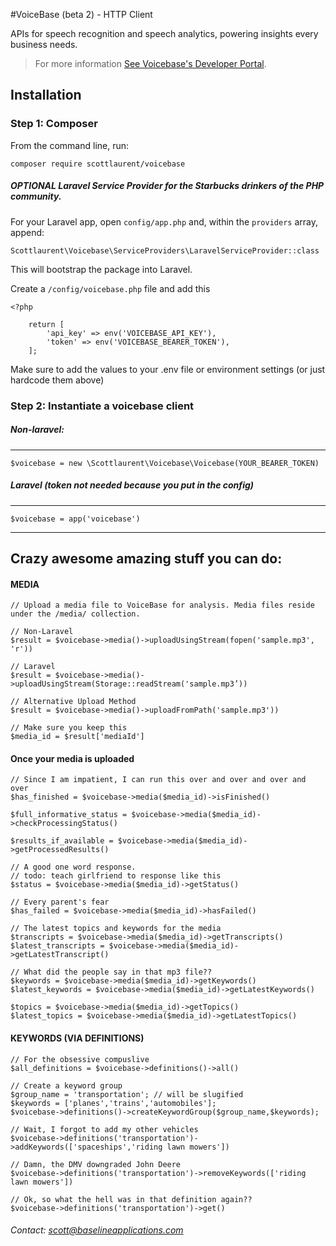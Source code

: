 #VoiceBase (beta 2) - HTTP Client

APIs for speech recognition and speech analytics, powering insights every business needs.

> For more information [See Voicebase's Developer Portal](https://www.voicebase.com/developers/).

## Installation

### Step 1: Composer

From the command line, run:

```
composer require scottlaurent/voicebase
```

##### OPTIONAL Laravel Service Provider for the Starbucks drinkers of the PHP community.

For your Laravel app, open `config/app.php` and, within the `providers` array, append:

```
Scottlaurent\Voicebase\ServiceProviders\LaravelServiceProvider::class
```

This will bootstrap the package into Laravel.

Create a `/config/voicebase.php` file and add this
```
<?php

	return [
		'api_key' => env('VOICEBASE_API_KEY'),
		'token' => env('VOICEBASE_BEARER_TOKEN'),
	];
```

Make sure to add the values to your .env file or environment settings (or just hardcode them above)

### Step 2: Instantiate a voicebase client

##### Non-laravel:
---
```
$voicebase = new \Scottlaurent\Voicebase\Voicebase(YOUR_BEARER_TOKEN)
```
##### Laravel (token not needed because you put in the config)
---
```
$voicebase = app('voicebase')
```

---
## Crazy awesome amazing stuff you can do:

#### MEDIA
```
// Upload a media file to VoiceBase for analysis. Media files reside under the /media/ collection.

// Non-Laravel
$result = $voicebase->media()->uploadUsingStream(fopen('sample.mp3', 'r'))

// Laravel
$result = $voicebase->media()->uploadUsingStream(Storage::readStream('sample.mp3’))

// Alternative Upload Method
$result = $voicebase->media()->uploadFromPath('sample.mp3'))

// Make sure you keep this
$media_id = $result['mediaId']
```
#### Once your media is uploaded
```
// Since I am impatient, I can run this over and over and over and over
$has_finished = $voicebase->media($media_id)->isFinished()

$full_informative_status = $voicebase->media($media_id)->checkProcessingStatus()

$results_if_available = $voicebase->media($media_id)->getProcessedResults()

// A good one word response.
// todo: teach girlfriend to response like this
$status = $voicebase->media($media_id)->getStatus()

// Every parent's fear
$has_failed = $voicebase->media($media_id)->hasFailed()

// The latest topics and keywords for the media
$transcripts = $voicebase->media($media_id)->getTranscripts()
$latest_transcripts = $voicebase->media($media_id)->getLatestTranscript()

// What did the people say in that mp3 file??
$keywords = $voicebase->media($media_id)->getKeywords()
$latest_keywords = $voicebase->media($media_id)->getLatestKeywords()

$topics = $voicebase->media($media_id)->getTopics()
$latest_topics = $voicebase->media($media_id)->getLatestTopics()
```

#### KEYWORDS (VIA DEFINITIONS)
```
// For the obsessive compuslive
$all_definitions = $voicebase->definitions()->all()

// Create a keyword group
$group_name = 'transportation'; // will be slugified
$keywords = ['planes','trains','automobiles'];
$voicebase->definitions()->createKeywordGroup($group_name,$keywords);

// Wait, I forgot to add my other vehicles
$voicebase->definitions('transportation')->addKeywords(['spaceships','riding lawn mowers'])

// Damn, the DMV downgraded John Deere
$voicebase->definitions('transportation')->removeKeywords(['riding lawn mowers'])

// Ok, so what the hell was in that definition again??
$voicebase->definitions('transportation')->get()
```
###### Contact: scott@baselineapplications.com